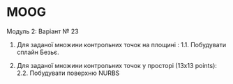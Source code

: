 # MOOG
Модуль 2:
Варіант № 23

1. Для заданої множини контрольних точок  на площині :
1.1. Побудувати сплайн Безьє.
 
2.  Для заданої множини контрольних точок  у просторі (13x13 points):
2.2. Побудувати поверхню NURBS
